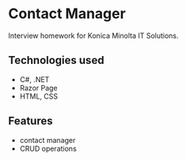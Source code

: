 # Contact Manager
Interview homework for Konica Minolta IT Solutions.

## Technologies used
- C#, .NET
- Razor Page
- HTML, CSS

## Features
- contact manager
- CRUD operations

